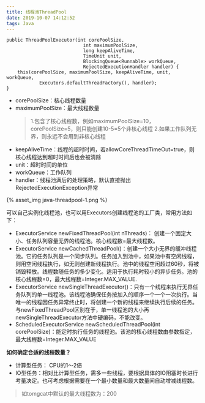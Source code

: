 ```yaml
---
title: 线程池ThreadPool
date: 2019-10-07 14:12:52
tags: Java
---
```


```
public ThreadPoolExecutor(int corePoolSize,
                            int maximumPoolSize,
                            long keepAliveTime,
                            TimeUnit unit,
                            BlockingQueue<Runnable> workQueue,
                            RejectedExecutionHandler handler) {
    this(corePoolSize, maximumPoolSize, keepAliveTime, unit, workQueue,
            Executors.defaultThreadFactory(), handler);
}
```
+ corePoolSize：核心线程数量
+ maximumPoolSize：最大线程数量
    > 1.包含了核心线程数，例如maximumPoolSize=10，corePoolSize=5，则只能创建10-5=5个非核心线程
    > 2.如果工作队列无界，则永远不会用到非核心线程
+ keepAliveTime：线程的超时时间，若allowCoreThreadTimeOut=true，则核心线程达到超时时间后也会被清除
+ unit：超时时间的单位
+ workQueue：工作队列
+ handler：线程池满后的处理策略，默认直接抛出RejectedExecutionException异常

{% asset_img java-threadpool-1.png %}

可以自己实例化线程池，也可以用Executors创建线程池的工厂类，常用方法如下：
+ ExecutorService newFixedThreadPool(int nThreads)： 创建一个固定大小、任务队列容量无界的线程池。核心线程数=最大线程数。
+ ExecutorService newCachedThreadPool()：创建一个大小无界的缓冲线程池。它的任务队列是一个同步队列。任务加入到池中，如果池中有空闲线程，则用空闲线程执行，如无则创建新线程执行。池中的线程空闲超过60秒，将被销毁释放。线程数随任务的多少变化。适用于执行耗时较小的异步任务。池的核心线程数=0，最大线程数=Integer.MAX_VALUE.
+ ExecutorService newSingleThreadExecutor()：只有一个线程来执行无界任务队列的单一线程池。该线程池确保任务按加入的顺序一个一个一次执行。当唯一的线程因任务异常终止时，将创建一个新的线程来继续执行后续的任务。与newFixedThreadPool区别在于，单一线程池的大小再newSingleThreadExecutor方法中硬编码，不能改变。
+ ScheduledExecutorService newScheduledThreadPool(int corePoolSize)：能定时执行任务的线程池。该池的核心线程数由参数指定，最大线程数=Integer.MAX_VALUE

**如何确定合适的线程数量？**
+ 计算型任务： CPU的1～2倍
+ IO型任务：相对比计算型任务，需多一些线程，要根据具体的IO阻塞时长进行考量决定。也可考虑根据需要在一个最小数量和最大数量间自动增减线程数。
> 如tomgcat中默认的最大线程数为：200